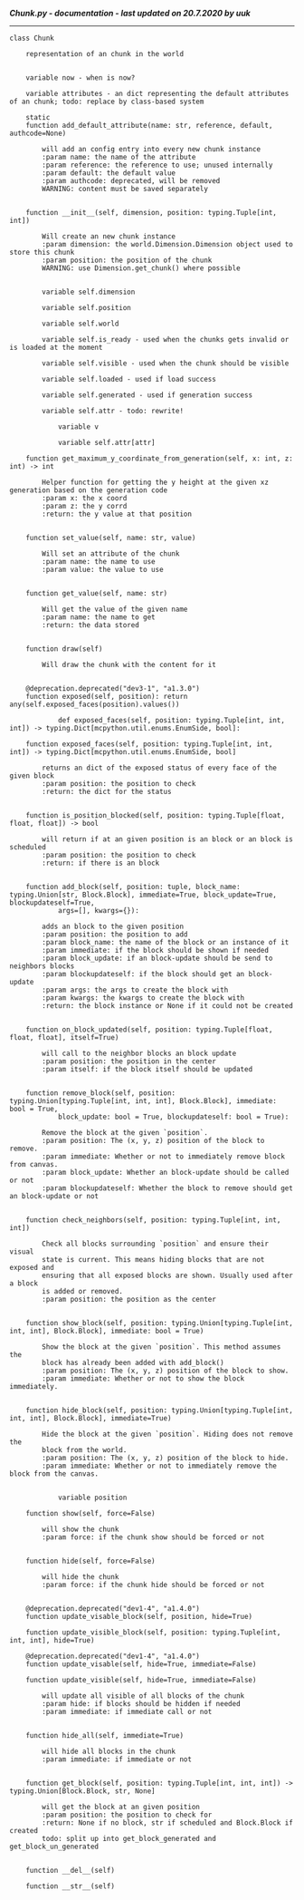 ***Chunk.py - documentation - last updated on 20.7.2020 by uuk***
___

    class Chunk
        
        representation of an chunk in the world


        variable now - when is now?

        variable attributes - an dict representing the default attributes of an chunk; todo: replace by class-based system

        static
        function add_default_attribute(name: str, reference, default, authcode=None)
            
            will add an config entry into every new chunk instance
            :param name: the name of the attribute
            :param reference: the reference to use; unused internally
            :param default: the default value
            :param authcode: deprecated, will be removed
            WARNING: content must be saved separately


        function __init__(self, dimension, position: typing.Tuple[int, int])
            
            Will create an new chunk instance
            :param dimension: the world.Dimension.Dimension object used to store this chunk
            :param position: the position of the chunk
            WARNING: use Dimension.get_chunk() where possible


            variable self.dimension

            variable self.position

            variable self.world

            variable self.is_ready - used when the chunks gets invalid or is loaded at the moment

            variable self.visible - used when the chunk should be visible

            variable self.loaded - used if load success

            variable self.generated - used if generation success

            variable self.attr - todo: rewrite!

                variable v

                variable self.attr[attr]

        function get_maximum_y_coordinate_from_generation(self, x: int, z: int) -> int
            
            Helper function for getting the y height at the given xz generation based on the generation code
            :param x: the x coord
            :param z: the y corrd
            :return: the y value at that position


        function set_value(self, name: str, value)
            
            Will set an attribute of the chunk
            :param name: the name to use
            :param value: the value to use


        function get_value(self, name: str)
            
            Will get the value of the given name
            :param name: the name to get
            :return: the data stored


        function draw(self)
            
            Will draw the chunk with the content for it


        @deprecation.deprecated("dev3-1", "a1.3.0")
        function exposed(self, position): return any(self.exposed_faces(position).values())
                
                def exposed_faces(self, position: typing.Tuple[int, int, int]) -> typing.Dict[mcpython.util.enums.EnumSide, bool]:

        function exposed_faces(self, position: typing.Tuple[int, int, int]) -> typing.Dict[mcpython.util.enums.EnumSide, bool]
            
            returns an dict of the exposed status of every face of the given block
            :param position: the position to check
            :return: the dict for the status


        function is_position_blocked(self, position: typing.Tuple[float, float, float]) -> bool
            
            will return if at an given position is an block or an block is scheduled
            :param position: the position to check
            :return: if there is an block


        function add_block(self, position: tuple, block_name: typing.Union[str, Block.Block], immediate=True, block_update=True, blockupdateself=True,
                args=[], kwargs={}):
            
            adds an block to the given position
            :param position: the position to add
            :param block_name: the name of the block or an instance of it
            :param immediate: if the block should be shown if needed
            :param block_update: if an block-update should be send to neighbors blocks
            :param blockupdateself: if the block should get an block-update
            :param args: the args to create the block with
            :param kwargs: the kwargs to create the block with
            :return: the block instance or None if it could not be created


        function on_block_updated(self, position: typing.Tuple[float, float, float], itself=True)
            
            will call to the neighbor blocks an block update
            :param position: the position in the center
            :param itself: if the block itself should be updated


        function remove_block(self, position: typing.Union[typing.Tuple[int, int, int], Block.Block], immediate: bool = True,
                block_update: bool = True, blockupdateself: bool = True):
            
            Remove the block at the given `position`.
            :param position: The (x, y, z) position of the block to remove.
            :param immediate: Whether or not to immediately remove block from canvas.
            :param block_update: Whether an block-update should be called or not
            :param blockupdateself: Whether the block to remove should get an block-update or not


        function check_neighbors(self, position: typing.Tuple[int, int, int])
            
            Check all blocks surrounding `position` and ensure their visual
            state is current. This means hiding blocks that are not exposed and
            ensuring that all exposed blocks are shown. Usually used after a block
            is added or removed.
            :param position: the position as the center


        function show_block(self, position: typing.Union[typing.Tuple[int, int, int], Block.Block], immediate: bool = True)
            
            Show the block at the given `position`. This method assumes the
            block has already been added with add_block()
            :param position: The (x, y, z) position of the block to show.
            :param immediate: Whether or not to show the block immediately.


        function hide_block(self, position: typing.Union[typing.Tuple[int, int, int], Block.Block], immediate=True)
            
            Hide the block at the given `position`. Hiding does not remove the
            block from the world.
            :param position: The (x, y, z) position of the block to hide.
            :param immediate: Whether or not to immediately remove the block from the canvas.


                variable position

        function show(self, force=False)
            
            will show the chunk
            :param force: if the chunk show should be forced or not


        function hide(self, force=False)
            
            will hide the chunk
            :param force: if the chunk hide should be forced or not


        @deprecation.deprecated("dev1-4", "a1.4.0")
        function update_visable_block(self, position, hide=True)

        function update_visible_block(self, position: typing.Tuple[int, int, int], hide=True)

        @deprecation.deprecated("dev1-4", "a1.4.0")
        function update_visable(self, hide=True, immediate=False)

        function update_visible(self, hide=True, immediate=False)
            
            will update all visible of all blocks of the chunk
            :param hide: if blocks should be hidden if needed
            :param immediate: if immediate call or not


        function hide_all(self, immediate=True)
            
            will hide all blocks in the chunk
            :param immediate: if immediate or not


        function get_block(self, position: typing.Tuple[int, int, int]) -> typing.Union[Block.Block, str, None]
            
            will get the block at an given position
            :param position: the position to check for
            :return: None if no block, str if scheduled and Block.Block if created
            todo: split up into get_block_generated and get_block_un_generated


        function __del__(self)

        function __str__(self)